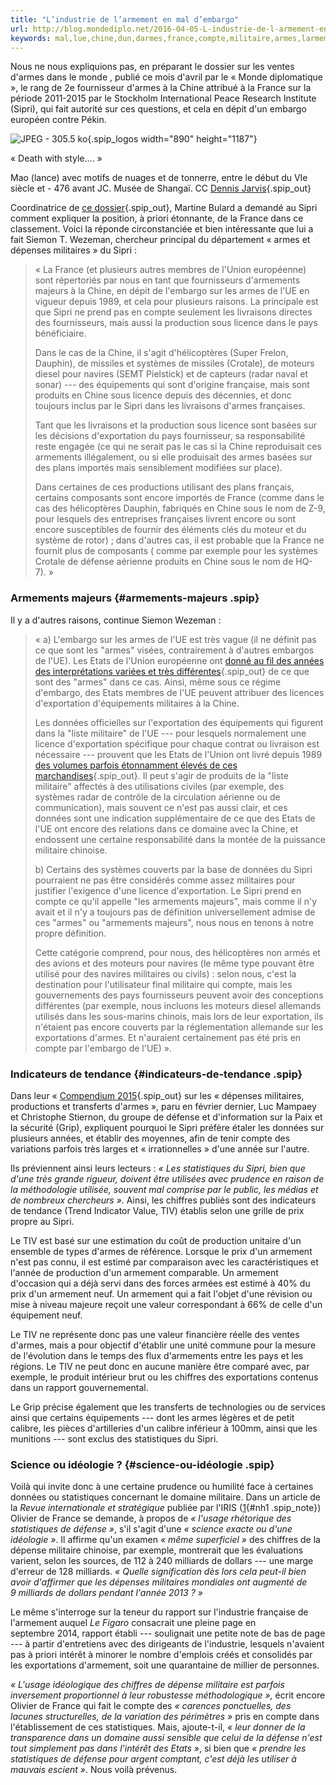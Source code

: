 ```yaml
---
title: "L’industrie de l’armement en mal d’embargo"
url: http://blog.mondediplo.net/2016-04-05-L-industrie-de-l-armement-en-mal-d-embargo
keywords: mal,lue,chine,dun,darmes,france,compte,militaire,armes,larmement,dembargo,sipri,lindustrie,statistiques
---
```

Nous ne nous expliquions pas, en préparant le dossier sur les ventes d'armes dans le monde , publié ce mois d'avril par le « Monde diplomatique », le rang de 2e fournisseur d'armes à la Chine attribué à la France sur la période 2011-2015 par le Stockholm International Peace Research Institute (Sipri), qui fait autorité sur ces questions, et cela en dépit d'un embargo européen contre Pékin.

![JPEG - 305.5 ko](local/cache-vignettes/L890xH1187/4347517070_64b9ed5752_o-2-0cb14.jpg?1523575241){.spip_logos width="890" height="1187"}

« Death with style\.... »

Mao (lance) avec motifs de nuages et de tonnerre, entre le début du VIe siècle et - 476 avant JC. Musée de Shangaï. CC [Dennis Jarvis](https://flic.kr/p/7CbamS){.spip_out}

Coordinatrice de [ce dossier](http://www.monde-diplomatique.fr/2016/04/A/55243){.spip_out}, Martine Bulard a demandé au Sipri comment expliquer la position, à priori étonnante, de la France dans ce classement. Voici la réponde circonstanciée et bien intéressante que lui a fait Siemon T. Wezeman, chercheur principal du département « armes et dépenses militaires » du Sipri :

> « La France (et plusieurs autres membres de l'Union européenne) sont répertoriés par nous en tant que fournisseurs d'armements majeurs à la Chine, en dépit de l'embargo sur les armes de l'UE en vigueur depuis 1989, et cela pour plusieurs raisons. La principale est que Sipri ne prend pas en compte seulement les livraisons directes des fournisseurs, mais aussi la production sous licence dans le pays bénéficiaire.
>
> Dans le cas de la Chine, il s'agit d'hélicoptères (Super Frelon, Dauphin), de missiles et systèmes de missiles (Crotale), de moteurs diesel pour navires (SEMT Pielstick) et de capteurs (radar naval et sonar) --- des équipements qui sont d'origine française, mais sont produits en Chine sous licence depuis des décennies, et donc toujours inclus par le Sipri dans les livraisons d'armes françaises.
>
> Tant que les livraisons et la production sous licence sont basées sur les décisions d'exportation du pays fournisseur, sa responsabilité reste engagée (ce qui ne serait pas le cas si la Chine reproduisait ces armements illégalement, ou si elle produisait des armes basées sur des plans importés mais sensiblement modifiées sur place).
>
> Dans certaines de ces productions utilisant des plans français, certains composants sont encore importés de France (comme dans le cas des hélicoptères Dauphin, fabriqués en Chine sous le nom de Z-9, pour lesquels des entreprises françaises livrent encore ou sont encore susceptibles de fournir des éléments clés du moteur et du système de rotor) ; dans d'autres cas, il est probable que la France ne fournit plus de composants ( comme par exemple pour les systèmes Crotale de défense aérienne produits en Chine sous le nom de HQ-7). »

### Armements majeurs {#armements-majeurs .spip}

Il y a d'autres raisons, continue Siemon Wezeman :

> « a) L'embargo sur les armes de l'UE est très vague (il ne définit pas ce que sont les "armes" visées, contrairement à d'autres embargos de l'UE). Les Etats de l'Union européenne ont [donné au fil des années des interprétations variées et très différentes](http://www.sipri.org/databases/embargoes/eu_arms_embargoes/china){.spip_out} de ce que sont des "armes" dans ce cas. Ainsi, même sous ce régime d'embargo, des Etats membres de l'UE peuvent attribuer des licences d'exportation d'équipements militaires à la Chine.
>
> Les données officielles sur l'exportation des équipements qui figurent dans la "liste militaire" de l'UE --- pour lesquels normalement une licence d'exportation spécifique pour chaque contrat ou livraison est nécessaire --- prouvent que les Etats de l'Union ont livré depuis 1989 [des volumes parfois étonnamment élevés de ces marchandises](http://www.sipri.org/research/armaments/transfers/transparency/EU_reports){.spip_out}. Il peut s'agir de produits de la "liste militaire" affectés à des utilisations civiles (par exemple, des systèmes radar de contrôle de la circulation aérienne ou de communication), mais souvent ce n'est pas aussi clair, et ces données sont une indication supplémentaire de ce que des Etats de l'UE ont encore des relations dans ce domaine avec la Chine, et endossent une certaine responsabilité dans la montée de la puissance militaire chinoise.
>
> b\) Certains des systèmes couverts par la base de données du Sipri pourraient ne pas être considérés comme assez militaires pour justifier l'exigence d'une licence d'exportation. Le Sipri prend en compte ce qu'il appelle "les armements majeurs", mais comme il n'y avait et il n'y a toujours pas de définition universellement admise de ces "armes" ou "armements majeurs", nous nous en tenons à notre propre définition.
>
> Cette catégorie comprend, pour nous, des hélicoptères non armés et des avions et des moteurs pour navires (le même type pouvant être utilisé pour des navires militaires ou civils) : selon nous, c'est la destination pour l'utilisateur final militaire qui compte, mais les gouvernements des pays fournisseurs peuvent avoir des conceptions différentes (par exemple, nous incluons les moteurs diesel allemands utilisés dans les sous-marins chinois, mais lors de leur exportation, ils n'étaient pas encore couverts par la réglementation allemande sur les exportations d'armes. Et n'auraient certainement pas été pris en compte par l'embargo de l'UE) ».

### Indicateurs de tendance {#indicateurs-de-tendance .spip}

Dans leur « [Compendium 2015](http://www.grip.org/en/node/1942){.spip_out} sur les « dépenses militaires, productions et transferts d'armes », paru en février dernier, Luc Mampaey et Christophe Stiernon, du groupe de défense et d'information sur la Paix et la sécurité (Grip), expliquent pourquoi le Sipri préfère étaler les données sur plusieurs années, et établir des moyennes, afin de tenir compte des variations parfois très larges et « irrationnelles » d'une année sur l'autre.

Ils préviennent ainsi leurs lecteurs : *« Les statistiques du Sipri, bien que d'une très grande rigueur, doivent être utilisées avec prudence en raison de la méthodologie utilisée, souvent mal comprise par le public, les médias et de nombreux chercheurs ».* Ainsi, les chiffres publiés sont des indicateurs de tendance (Trend Indicator Value, TIV) établis selon une grille de prix propre au Sipri.

Le TIV est basé sur une estimation du coût de production unitaire d'un ensemble de types d'armes de référence. Lorsque le prix d'un armement n'est pas connu, il est estimé par comparaison avec les caractéristiques et l'année de production d'un armement comparable. Un armement d'occasion qui a déjà servi dans des forces armées est estimé à 40% du prix d'un armement neuf. Un armement qui a fait l'objet d'une révision ou mise à niveau majeure reçoit une valeur correspondant à 66% de celle d'un équipement neuf.

Le TIV ne représente donc pas une valeur financière réelle des ventes d'armes, mais a pour objectif d'établir une unité commune pour la mesure de l'évolution dans le temps des flux d'armements entre les pays et les régions. Le TIV ne peut donc en aucune manière être comparé avec, par exemple, le produit intérieur brut ou les chiffres des exportations contenus dans un rapport gouvernemental.

Le Grip précise également que les transferts de technologies ou de services ainsi que certains équipements --- dont les armes légères et de petit calibre, les pièces d'artilleries d'un calibre inférieur à 100mm, ainsi que les munitions --- sont exclus des statistiques du Sipri.

### Science ou idéologie ? {#science-ou-idéologie .spip}

Voilà qui invite donc à une certaine prudence ou humilité face à certaines données ou statistiques concernant le domaine militaire. Dans un article de la *Revue internationale et stratégique* publiée par l'IRIS ([1](#nb1 "« Un monde surarmé ou désarmé ? », Revue internationale et stratégique (RIS), no  (...)"){#nh1 .spip_note}) Olivier de France se demande, à propos de *« l'usage rhétorique des statistiques de défense »*, s'il s'agit d'une *« science exacte ou d'une idéologie »*. Il affirme qu'un examen *« même superficiel »* des chiffres de la dépense militaire chinoise, par exemple, montrerait que les évaluations varient, selon les sources, de 112 à 240 milliards de dollars --- une marge d'erreur de 128 milliards. *« Quelle signification dès lors cela peut-il bien avoir d'affirmer que les dépenses militaires mondiales ont augmenté de 9 milliards de dollars pendant l'année 2013 ? »*

Le même s'interroge sur la teneur du rapport sur l'industrie française de l'armement auquel *Le Figaro* consacrait une pleine page en septembre 2014, rapport établi --- soulignait une petite note de bas de page --- à partir d'entretiens avec des dirigeants de l'industrie, lesquels n'avaient pas à priori intérêt à minorer le nombre d'emplois créés et consolidés par les exportations d'armement, soit une quarantaine de millier de personnes.

*« L'usage idéologique des chiffres de dépense militaire est parfois inversement proportionnel à leur robustesse méthodologique »,* écrit encore Olivier de France qui fait le compte des *« carences ponctuelles, des lacunes structurelles, de la variation des périmètres »* pris en compte dans l'établissement de ces statistiques. Mais, ajoute-t-il, *« leur donner de la transparence dans un domaine aussi sensible que celui de la défense n'est tout simplement pas dans l'intérêt des Etats »*, si bien que *« prendre les statistiques de défense pour argent comptant, c'est déjà les utiliser à mauvais escient »*. Nous voilà prévenus.
